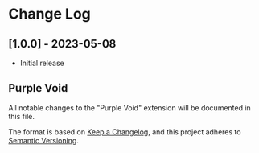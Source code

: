 # Change Log

## [1.0.0] - 2023-05-08

- Initial release

## Purple Void
All notable changes to the "Purple Void" extension will be documented in this file.

The format is based on [Keep a Changelog](https://keepachangelog.com/en/1.0.0/),
and this project adheres to [Semantic Versioning](https://semver.org/spec/v2.0.0.html).
